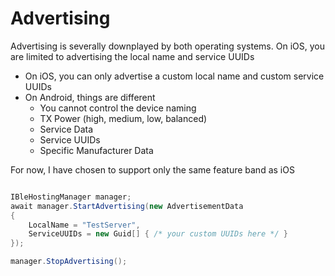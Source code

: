 # Advertising

Advertising is severally downplayed by both operating systems.  On iOS, you are limited to advertising the local name and service UUIDs

* On iOS, you can only advertise a custom local name and custom service UUIDs
* On Android, things are different
    * You cannot control the device naming
    * TX Power (high, medium, low, balanced)
    * Service Data
    * Service UUIDs
    * Specific Manufacturer Data

For now, I have chosen to support only the same feature band as iOS


```csharp

IBleHostingManager manager;
await manager.StartAdvertising(new AdvertisementData
{
    LocalName = "TestServer",
    ServiceUUIDs = new Guid[] { /* your custom UUIDs here */ }
});

manager.StopAdvertising();
```